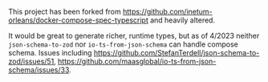 This project has been forked from https://github.com/inetum-orleans/docker-compose-spec-typescript and heavily altered.

It would be great to generate richer, runtime types, but as of 4/2023 neither `json-schema-to-zod` nor `io-ts-from-json-schema` can handle compose schema. Issues including https://github.com/StefanTerdell/json-schema-to-zod/issues/51, https://github.com/maasglobal/io-ts-from-json-schema/issues/33.
